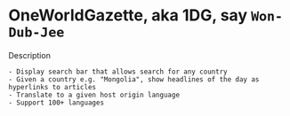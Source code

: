 # OneWorldGazette, aka 1DG, say `Won-Dub-Jee`

Description

	- Display search bar that allows search for any country
	- Given a country e.g. "Mongolia", show headlines of the day as hyperlinks to articles
	- Translate to a given host origin language 
	- Support 100+ languages

